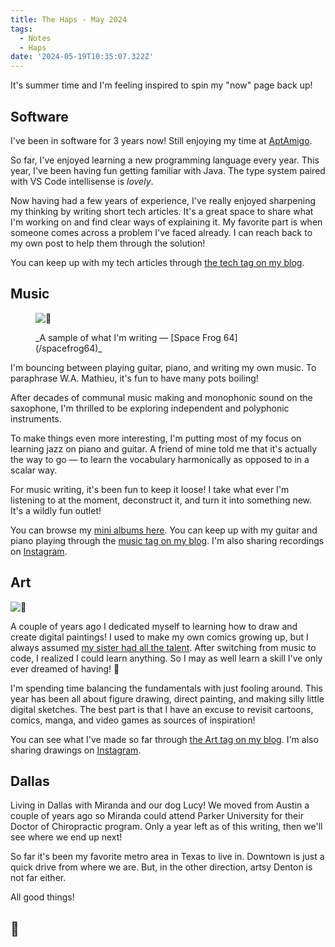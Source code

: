 ```yaml
---
title: The Haps - May 2024
tags:
  - Notes
  - Haps
date: '2024-05-19T10:35:07.322Z'
---
```


It's summer time and I'm feeling inspired to spin my "now" page back up!

## Software

I've been in software for 3 years now! Still enjoying my time at [AptAmigo](https://www.aptamigo.com). 

So far, I've enjoyed learning a new programming language every year. This year, I've been having fun getting familiar with Java. The type system paired with VS Code intellisense is _lovely_.

Now having had a few years of experience, I've really enjoyed sharpening my thinking by writing short tech articles. It's a great space to share what I'm working on and find clear ways of explaining it. My favorite part is when someone comes across a problem I've faced already. I can reach back to my own post to help them through the solution!

You can keep up with my tech articles through [the tech tag on my blog](blog/tech).

## Music

<figure>

![🐸](https://res.cloudinary.com/cpadilla/image/upload/v1696876707/chrisdpadilla/albums/Space_Frog_64_Cover_ybls1p.jpg)

<figcaption>_A sample of what I'm writing — [Space Frog 64](/spacefrog64)_</figcaption>

</figure>

I'm bouncing between playing guitar, piano, and writing my own music. To paraphrase W.A. Mathieu, it's fun to have many pots boiling! 

After decades of communal music making and monophonic sound on the saxophone, I'm thrilled to be exploring independent and polyphonic instruments. 

To make things even more interesting, I'm putting most of my focus on learning jazz on piano and guitar. A friend of mine told me that it's actually the way to go — to learn the vocabulary harmonically as opposed to in a scalar way.

For music writing, it's been fun to keep it loose! I take what ever I'm listening to at the moment, deconstruct it, and turn it into something new. It's a wildly fun outlet!

You can browse my [mini albums here](/music). You can keep up with my guitar and piano playing through the [music tag on my blog](/blog/music). I'm also sharing recordings on [Instagram](https://www.instagram.com/c.d.padilla/).

## Art

![🐶](https://res.cloudinary.com/cpadilla/image/upload/v1709928009/chrisdpadilla/blog/art/xfucx6ersmigetuq4x7m.jpg)

A couple of years ago I dedicated myself to learning how to draw and create digital paintings! I used to make my own comics growing up, but I always assumed [my sister had all the talent](https://www.jennpadilla.com/). After switching from music to code, I realized I could learn anything. So I may as well learn a skill I've only ever dreamed of having! 🙂

I'm spending time balancing the fundamentals with just fooling around. This year has been all about figure drawing, direct painting, and making silly little digital sketches. The best part is that I have an excuse to revisit cartoons, comics, manga, and video games as sources of inspiration! 

You can see what I've made so far through [the Art tag on my blog](/blog/art). I'm also sharing drawings on [Instagram](https://www.instagram.com/c.d.padilla/).


## Dallas

Living in Dallas with Miranda and our dog Lucy! We moved from Austin a couple of years ago so Miranda could attend Parker University for their Doctor of Chiropractic program. Only a year left as of this writing, then we'll see where we end up next!

So far it's been my favorite metro area in Texas to live in. Downtown is just a quick drive from where we are. But, in the other direction, artsy Denton is not far either. 

All good things!

## 👋
